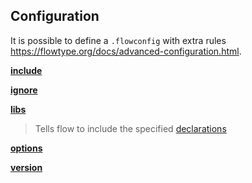 ## Configuration

It is possible to define a `.flowconfig` with extra rules https://flowtype.org/docs/advanced-configuration.html.

**[include](https://flowtype.org/docs/advanced-configuration.html#include)**

**[ignore](https://flowtype.org/docs/advanced-configuration.html#ignore)**


**[libs](https://flowtype.org/docs/advanced-configuration.html#libs)**
> Tells flow to include the specified [declarations](https://flowtype.org/docs/declarations.html)

**[options](https://flowtype.org/docs/advanced-configuration.html#options)**


**[version](https://flowtype.org/docs/advanced-configuration.html#version)**
